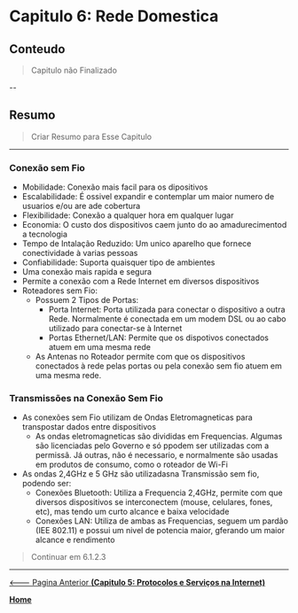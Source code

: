 # Capitulo 6: Rede Domestica

## Conteudo

> Capitulo não Finalizado

--

## Resumo

> Criar Resumo para Esse Capitulo

---

### Conexão sem Fio

- Mobilidade: Conexão mais facil para os dipositivos
- Escalabilidade: É ossivel expandir e contemplar um maior numero de usuarios e/ou are ade cobertura
- Flexibilidade: Conexão a qualquer hora em qualquer lugar
- Economia: O custo dos dispositivos caem junto do ao amadurecimentod a tecnologia
- Tempo de Intalação Reduzido: Um unico aparelho que fornece conectividade à varias pessoas
- Confiabilidade: Suporta quaisquer tipo de ambientes
- Uma conexão mais rapida e segura
- Permite a conexão com a Rede Internet em diversos dispositivos
- Roteadores sem Fio:
  - Possuem 2 Tipos de Portas:
    - Porta Internet: Porta utilizada para conectar o dispositivo a outra Rede. Normalmente é conectada em um modem DSL ou ao cabo utilizado para conectar-se à Internet 
    - Portas Ethernet/LAN: Permite que os dispotivos conectados atuem em uma mesma rede
  - As Antenas no Roteador permite com que os dispositivos conectados à rede pelas portas ou pela conexão sem fio atuem em uma mesma rede.

### Transmissões na Conexão Sem Fio

- As conexões sem Fio utilizam de Ondas Eletromagneticas para transpostar dados entre dispositivos
  - As ondas eletromagneticas são divididas em Frequencias. Algumas são licenciadas pelo Governo e só ppodem ser utilizadas com a permissã. Já outras, não é necessario, e normalmente são usadas em produtos de consumo, como o roteador de Wi-Fi
- As ondas 2,4GHz e 5 GHz são utilizadasna Transmissão sem fio, podendo ser:
  - Conexões Bluetooth: Utiliza a Frequencia 2,4GHz, permite com que diversos dispositivos se interconectem (mouse, celulares, fones, etc), mas tendo um curto alcance e baixa velocidade
  - Conexões LAN: Utiliza de ambas as Frequencias, seguem um pardão (IEE 802.11) e possui um nivel de potencia maior, gferando um maior alcance e rendimento


> Continuar em 6.1.2.3

---

[<--- Pagina Anterior **(Capitulo 5: Protocolos e Serviços na Internet)**](05_Protocolos_Serviços.md)

[**Home**](README.MD)